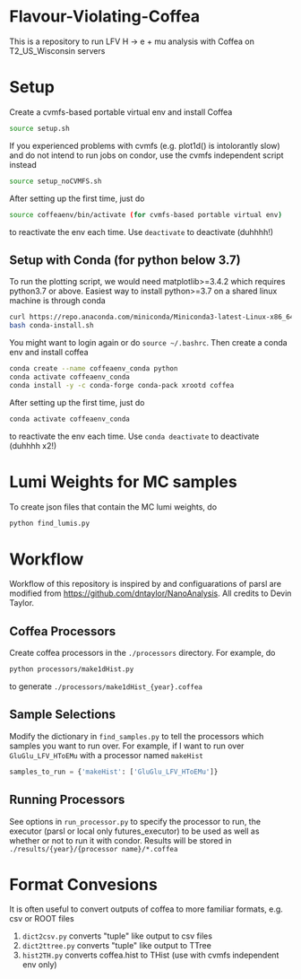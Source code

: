 # Flavour-Violating-Coffea
This is a repository to run LFV H -> e + mu analysis with Coffea on T2_US_Wisconsin servers
# Setup
Create a cvmfs-based portable virtual env and install Coffea
```bash
source setup.sh
```
If you experienced problems with cvmfs (e.g. plot1d() is intolorantly slow) and do not intend to run jobs on condor, use the cvmfs independent script instead
```bash
source setup_noCVMFS.sh
```
After setting up the first time, just do 
```bash
source coffeaenv/bin/activate (for cvmfs-based portable virtual env)
```
to reactivate the env each time. Use `deactivate` to deactivate (duhhhh!)

## Setup with Conda (for python below 3.7)
To run the plotting script, we would need matplotlib>=3.4.2 which requires python3.7 or above. Easiest way to install python>=3.7 on a shared linux machine is through conda
```bash
curl https://repo.anaconda.com/miniconda/Miniconda3-latest-Linux-x86_64.sh > conda-install.sh
bash conda-install.sh
```
You might want to login again or do `source ~/.bashrc`. Then create a conda env and install coffea
```bash
conda create --name coffeaenv_conda python
conda activate coffeaenv_conda
conda install -y -c conda-forge conda-pack xrootd coffea
```
After setting up the first time, just do 
```bash
conda activate coffeaenv_conda
```
to reactivate the env each time. Use `conda deactivate` to deactivate (duhhhh x2!)

# Lumi Weights for MC samples
To create json files that contain the MC lumi weights, do
```bash
python find_lumis.py
```

# Workflow
Workflow of this repository is inspired by and configuarations of parsl are modified from https://github.com/dntaylor/NanoAnalysis. All credits to Devin Taylor.

## Coffea Processors
Create coffea processors in the `./processors` directory. For example, do 
```bash
python processors/make1dHist.py 
```
to generate `./processors/make1dHist_{year}.coffea`

## Sample Selections
Modify the dictionary in `find_samples.py` to tell the processors which samples you want to run over. For example, if I want to run over `GluGlu_LFV_HToEMu` with a processor named `makeHist`
```python
samples_to_run = {'makeHist': ['GluGlu_LFV_HToEMu']}
```

## Running Processors
See options in `run_processor.py` to specify the processor to run, the executor (parsl or local only futures_executor) to be used as well as whether or not to run it with condor. Results will be stored in `./results/{year}/{processor name}/*.coffea`

# Format Convesions
It is often useful to convert outputs of coffea to more familiar formats, e.g. csv or ROOT files
1. `dict2csv.py` converts "tuple" like output to csv files
2. `dict2ttree.py` converts "tuple" like output to TTree 
3. `hist2TH.py` converts coffea.hist to THist (use with cvmfs independent env only) 



